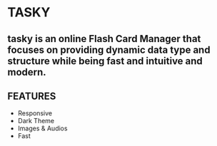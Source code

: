 
# TASKY
## tasky is an online Flash Card Manager that focuses on providing dynamic data type and structure while being fast and intuitive and modern.
## FEATURES
- Responsive
- Dark Theme
- Images & Audios
- Fast

